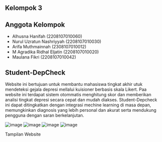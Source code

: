 ## Kelompok 3

## Anggota Kelompok
- Alhusna Hanifah (2208107010060)
- Nurul Uzratun Nashriyyah (2208107010030)
- Arifa Muthmainnah (2308107010012)
- M Agradika Ridhal Eljatin (2208107010020)
- Maulana Fikri (2208107010042)

## Student-DepCheck
Website ini bertujuan untuk membantu mahasiswa tingkat akhir utuk mendeteksi gejala depresi mellalui kuisioner berbasis skala Likert. Paa website ini terdapat sistem otommatis menghitung skor dan memberikan analisi tingkat depresi secara cepat dan mudah diakses. Student-Depcheck ini dapat ditingkatkan dengan integrasi mechine learning di masa depan, memungkinkan diagnosis yang lebih personal dan akurat serta mendukung pengguna dengan saran berkelanjutan.


![image](https://github.com/user-attachments/assets/4cfc8a90-2953-43f6-bc1e-25af7173190d)
![image](https://github.com/user-attachments/assets/4774b7a0-b0f5-41b0-a07a-e3abac1d86ff)
![image](https://github.com/user-attachments/assets/a40302a7-aaaa-4e30-a283-c3482ca522ff)
![image](https://github.com/user-attachments/assets/2434d169-c826-45a9-b803-b4cdf36e2cea)

Tampilan Website
